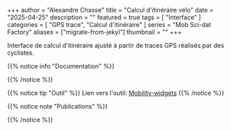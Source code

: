 +++
author = "Alexandre Chasse"
title = "Calcul d'itinéraire vélo"
date = "2025-04-25"
description = ""
featured = true
tags = [
    "Interface"
]
categories = [
    "GPS trace",
	"Calcul d'itinéraire"
]
series = "Mob Sci-dat Factory"
aliases = ["migrate-from-jekyl"]
thumbnail = ""
+++

Interface de calcul d'itinéraire ajusté à partir de traces GPS réalisés par des cyclistes.

<!--more-->

{{% notice info "Documentation" %}}

{{% /notice %}}

{{% notice tip "Outil" %}}
Lien vers l'outil: [Mobility-widgets](https://www.mobilitywidgets.com/collaborative-bike-route-planner/embed)
{{% /notice %}}

{{% notice note "Publications" %}}

{{% /notice %}}

